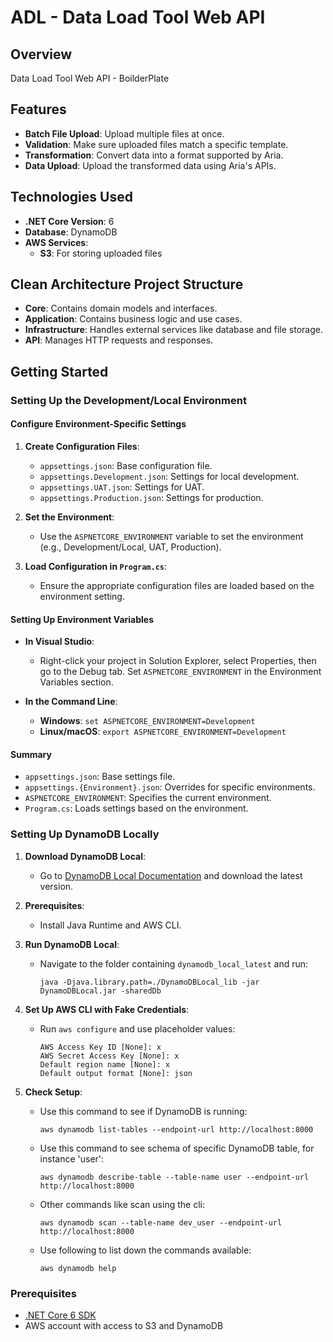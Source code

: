 # ADL - Data Load Tool Web API

## Overview

Data Load Tool Web API - BoilderPlate

## Features

- **Batch File Upload**: Upload multiple files at once.
- **Validation**: Make sure uploaded files match a specific template.
- **Transformation**: Convert data into a format supported by Aria.
- **Data Upload**: Upload the transformed data using Aria's APIs.

## Technologies Used

- **.NET Core Version**: 6
- **Database**: DynamoDB
- **AWS Services**:
  - **S3**: For storing uploaded files

## Clean Architecture Project Structure

- **Core**: Contains domain models and interfaces.
- **Application**: Contains business logic and use cases.
- **Infrastructure**: Handles external services like database and file storage.
- **API**: Manages HTTP requests and responses.

## Getting Started

### Setting Up the Development/Local Environment

#### Configure Environment-Specific Settings

1. **Create Configuration Files**:
   - `appsettings.json`: Base configuration file.
   - `appsettings.Development.json`: Settings for local development.
   - `appsettings.UAT.json`: Settings for UAT.
   - `appsettings.Production.json`: Settings for production.

2. **Set the Environment**:
   - Use the `ASPNETCORE_ENVIRONMENT` variable to set the environment (e.g., Development/Local, UAT, Production).

3. **Load Configuration in `Program.cs`**:
   - Ensure the appropriate configuration files are loaded based on the environment setting.

#### Setting Up Environment Variables

- **In Visual Studio**:
  - Right-click your project in Solution Explorer, select Properties, then go to the Debug tab. Set `ASPNETCORE_ENVIRONMENT` in the Environment Variables section.

- **In the Command Line**:
  - **Windows**: `set ASPNETCORE_ENVIRONMENT=Development`
  - **Linux/macOS**: `export ASPNETCORE_ENVIRONMENT=Development`

#### Summary

- `appsettings.json`: Base settings file.
- `appsettings.{Environment}.json`: Overrides for specific environments.
- `ASPNETCORE_ENVIRONMENT`: Specifies the current environment.
- `Program.cs`: Loads settings based on the environment.

### Setting Up DynamoDB Locally

1. **Download DynamoDB Local**:
   - Go to [DynamoDB Local Documentation](https://docs.aws.amazon.com/amazondynamodb/latest/developerguide/DynamoDBLocal.DownloadingAndRunning.html) and download the latest version.

2. **Prerequisites**:
   - Install Java Runtime and AWS CLI.

3. **Run DynamoDB Local**:
   - Navigate to the folder containing `dynamodb_local_latest` and run:
     ```
     java -Djava.library.path=./DynamoDBLocal_lib -jar DynamoDBLocal.jar -sharedDb
     ```

4. **Set Up AWS CLI with Fake Credentials**:
   - Run `aws configure` and use placeholder values:
     ```
     AWS Access Key ID [None]: x
     AWS Secret Access Key [None]: x
     Default region name [None]: x
     Default output format [None]: json
     ```

5. **Check Setup**:
   - Use this command to see if DynamoDB is running:
     ```
     aws dynamodb list-tables --endpoint-url http://localhost:8000
     ```
	 
   - Use this command to see schema of specific DynamoDB table, for instance 'user':
     ```
     aws dynamodb describe-table --table-name user --endpoint-url http://localhost:8000
     ```
	 
   - Other commands like scan using the cli:
     ```
	 aws dynamodb scan --table-name dev_user --endpoint-url http://localhost:8000
     ```
	 
   - Use following to list down the commands available:
     ```
	 aws dynamodb help
     ```
	 
### Prerequisites

- [.NET Core 6 SDK](https://dotnet.microsoft.com/download/dotnet/6.0)
- AWS account with access to S3 and DynamoDB
